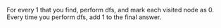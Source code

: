 For every 1 that you find, perform dfs, and mark each visited node as 0. Every time you perform dfs, add 1 to the final answer.